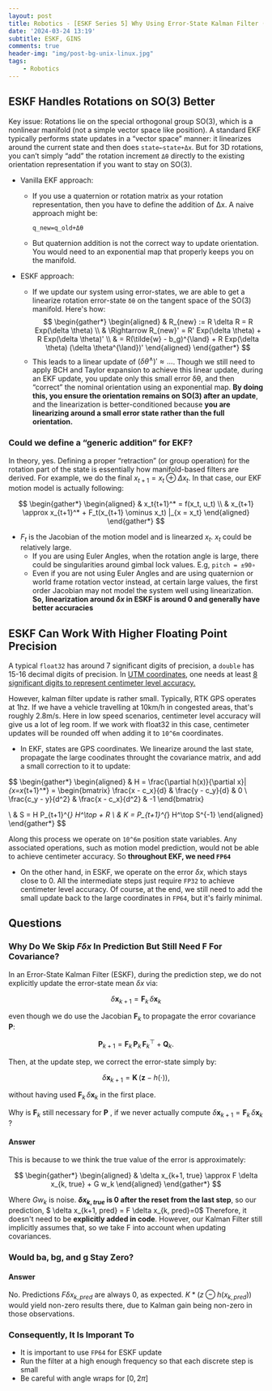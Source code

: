```yaml
---
layout: post
title: Robotics - [ESKF Series 5] Why Using Error-State Kalman Filter (ESKF) For IMU
date: '2024-03-24 13:19'
subtitle: ESKF, GINS
comments: true
header-img: "img/post-bg-unix-linux.jpg"
tags:
    - Robotics
---
```


## ESKF Handles Rotations on SO(3) Better

Key issue: Rotations lie on the special orthogonal group SO(3), which is a nonlinear manifold (not a simple vector space like position). A standard EKF typically performs state updates in a “vector space” manner: it linearizes around the current state and then does `state←state+Δx`. But for 3D rotations, you can’t simply “add” the rotation increment `Δθ` directly to the existing orientation representation if you want to stay on SO(3).

- Vanilla EKF approach:
  - If you use a quaternion or rotation matrix as your rotation representation, then you have to define the addition of Δx. A naive approach might be:

    ```
    q_new=q_old+Δθ
    ```

  - But quaternion addition is not the correct way to update orientation. You would need to an exponential map that properly keeps you on the manifold.

- ESKF approach:
  - If we update our system using error-states, we are able to get a linearize rotation error-state `δθ` on the tangent space of the SO(3) manifold. Here's how:
        $$
        \begin{gather*}
        \begin{aligned}
        & R_{new} := R \delta R = R Exp(\delta \theta)
        \\ &
        \Rightarrow
        R_{new}' = R' Exp(\delta \theta) + R Exp(\delta \theta)'
        \\ &
        = R(\tilde{w} - b_g)^{\land} + R  Exp(\delta \theta) (\delta \theta^{\land})'
        \end{aligned}
        \end{gather*}
        $$
  - This leads to a linear update of $(\delta \theta^{\land})' \approx ...$. Though we still need to apply BCH and Taylor expansion to achieve this linear update, during an EKF update, you update only this small error δθ, and then “correct” the nominal orientation using an exponential map. **By doing this, you ensure the orientation remains on SO(3) after an update**, and the linearization is better-conditioned because **you are linearizing around a small error state rather than the full orientation.**

### Could we define a “generic addition” for EKF?

In theory, yes. Defining a proper “retraction” (or group operation) for the rotation part of the state is essentially how manifold-based filters are derived. For example, we do the final $x_{t+1} = x_t \oplus \Delta x_t$. In that case, our EKF motion model is actually following:

$$
\begin{gather*}
\begin{aligned}
& x_t{t+1}^* = f(x_t, u_t)
\\
& x_{t+1} \approx x_{t+1}^* + F_t(x_{t+1} \ominus x_t) |_{x = x_t}
\end{aligned}
\end{gather*}
$$

- $F_t$ is the Jacobian of the motion model and is linearzed $x_t$. $x_t$ could be relatively large.
  - If you are using Euler Angles, when the rotation angle is large, there could be singularities around gimbal lock values. E.g, `pitch = ±90∘`
  - Even if you are not using Euler Angles and are using quaternion or world frame rotation vector instead, at certain large values, the first order Jacobian may not model the system well using linearization. **So, linearization around $\delta x$ in ESKF is around 0 and generally have better accuracies**

## ESKF Can Work With Higher Floating Point Precision

A typical `float32` has around 7 significant digits of precision, a `double` has 15-16 decimal digits of precision. In [UTM coordinates](./2024-03-23-robotics-gps-utm.markdown), one needs at least [8 significant digits to represent centimeter level accuracy.](./2024-03-23-robotics-gps-utm.markdown)

However, kalman filter update is rather small. Typically, RTK GPS operates at 1hz. If we have a vehicle travelling at 10km/h in congested areas, that's roughly 2.8m/s. Here in low speed scenarios, centimeter level accuracy will give us a lot of leg room. If we work with float32 in this case, centimeter updates will be rounded off when adding it to `10^6m` coordinates.

- In EKF, states are GPS coordinates. We linearize around the last state, propagate the large coodinates throught the covariance matrix, and add a small correction to it to update:

$$
\begin{gather*}
\begin{aligned}
& H = \frac{\partial h(x)}{\partial x}|_{x=x_{t+1}^*} = \begin{bmatrix}
\frac{x - c_x}{d} & \frac{y - c_y}{d} & 0 \\
\frac{c_y - y}{d^2} & \frac{x - c_x}{d^2} & -1
\end{bmatrix}

\\
& S = H P_{t+1}^{*} H^\top + R
\\ &
K = P_{t+1}^{*} H^\top S^{-1}
\end{aligned}
\end{gather*}
$$

Along this process we operate on `10^6m` position state variables. Any associated operations, such as motion model prediction, would not be able to achieve centimeter accuracy. So **throughout EKF, we need `FP64`**

- On the other hand, in ESKF, we operate on the error $\delta x$, which stays close to 0. All the intermediate steps just require `FP32` to achieve centimeter level accuracy. Of course, at the end, we still need to add the small update back to the large coordinates in `FP64`, but it's fairly minimal.

## Questions

### Why Do We Skip $F \delta x$ In Prediction But Still Need F For Covariance?

In an Error-State Kalman Filter (ESKF), during the prediction step, we do not explicitly update the error-state mean $\delta x$ via:

$$
\delta \mathbf{x}_{k+1} = \mathbf{F}_k \, \delta \mathbf{x}_k
$$

even though we do use the Jacobian $\mathbf{F}_k$ to propagate the error covariance $\mathbf{P}$:

$$
\mathbf{P}_{k+1} = \mathbf{F}_k \, \mathbf{P}_k \, \mathbf{F}_k^\top + \mathbf{Q}_k.
$$

Then, at the update step, we correct the error-state simply by:

$$
\delta \mathbf{x}_{k+1} = \mathbf{K} \, \big(\mathbf{z} - h(\cdot)\big),
$$

without having used $\mathbf{F}_k \, \delta \mathbf{x}_k$ in the first place.

Why is $\mathbf{F}_k$ still necessary for $\mathbf{P}$ , if we never actually compute $\delta \mathbf{x}_{k+1} = \mathbf{F}_k \, \delta \mathbf{x}_k$ ?

#### Answer

This is because to we think the true value of the error is approximately:

$$
\begin{gather*}
\begin{aligned}
& \delta x_{k+1, true} \approx F \delta x_{k, true} + G w_k
\end{aligned}
\end{gather*}
$$

Where $G w_k$ is noise. **$\delta x_{k, true}$ is 0 after the reset from the last step**, so our prediction, $ \delta x_{k+1, pred} = F \delta x_{k, pred}=0$ Therefore, it doesn't need to be **explicitly added in code**. However, our Kalman Filter still implicitly assumes that, so we take F into account when updating covariances.

### Would ba, bg, and g Stay Zero?

#### Answer

No. Predictions $F \delta x_{k, pred}$ are always 0, as expected. $K * (z \ominus h(x_{k, pred}))$ would yield non-zero results there, due to Kalman gain being non-zero in those observations.

### Consequently, It Is Imporant To

- It is important to use `FP64` for ESKF update
- Run the filter at a high enough frequency so that each discrete step is small
- Be careful with angle wraps for $[0, 2 \pi]$
